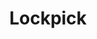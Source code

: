 ---
layout: item
title: Lockpick
item-id: 1523
datatable: true
id: 1523
name: "Lockpick"
members: true
lowalch: 8
highalch: 12
examine: "For picking tough locks."
monsters:
  - id: 526
    name: "Rogue"
    members: true
    combat_level: 15
    wiki_url: "https://oldschool.runescape.wiki/w/Rogue#Level_15"
    drops:
      - quantity: "1"
        rarity: 0.0390625
    image: ""
  - id: 690
    name: "Bandit"
    members: true
    combat_level: 74
    wiki_url: "https://oldschool.runescape.wiki/w/Bandit_(Bandit_Camp)#Level_74"
    drops:
      - quantity: "1"
        rarity: 0.14285714285714285
    image: "https://oldschool.runescape.wiki/images/3/39/Bandit_%28Bandit_Camp%29.png?068b7"
  - id: 695
    name: "Bandit"
    members: true
    combat_level: 57
    wiki_url: "https://oldschool.runescape.wiki/w/Bandit_(Bandit_Camp)#Level_57"
    drops:
      - quantity: "1"
        rarity: 0.14285714285714285
    image: "https://oldschool.runescape.wiki/images/3/39/Bandit_%28Bandit_Camp%29.png?068b7"
  - id: 6603
    name: "Rogue"
    members: true
    combat_level: 135
    wiki_url: "https://oldschool.runescape.wiki/w/Rogue#Level_135"
    drops:
      - quantity: "1"
        rarity: 0.0390625
    image: ""
  - id: 7548
    name: "Scavenger beast"
    members: true
    combat_level: 0
    wiki_url: "https://oldschool.runescape.wiki/w/Scavenger_beast#Normal"
    drops:
      - quantity: "1"
        rarity: 0.1111111111111111
    image: "https://oldschool.runescape.wiki/images/6/6a/Corrupted_scavenger.png?5fd4b"
---